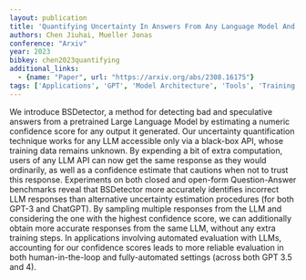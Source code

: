 ```yaml
---
layout: publication
title: 'Quantifying Uncertainty In Answers From Any Language Model And Enhancing Their Trustworthiness'
authors: Chen Jiuhai, Mueller Jonas
conference: "Arxiv"
year: 2023
bibkey: chen2023quantifying
additional_links:
  - {name: "Paper", url: "https://arxiv.org/abs/2308.16175"}
tags: ['Applications', 'GPT', 'Model Architecture', 'Tools', 'Training Techniques', 'Uncategorized']
---
```

We introduce BSDetector, a method for detecting bad and speculative answers
from a pretrained Large Language Model by estimating a numeric confidence score
for any output it generated. Our uncertainty quantification technique works for
any LLM accessible only via a black-box API, whose training data remains
unknown. By expending a bit of extra computation, users of any LLM API can now
get the same response as they would ordinarily, as well as a confidence
estimate that cautions when not to trust this response. Experiments on both
closed and open-form Question-Answer benchmarks reveal that BSDetector more
accurately identifies incorrect LLM responses than alternative uncertainty
estimation procedures (for both GPT-3 and ChatGPT). By sampling multiple
responses from the LLM and considering the one with the highest confidence
score, we can additionally obtain more accurate responses from the same LLM,
without any extra training steps. In applications involving automated
evaluation with LLMs, accounting for our confidence scores leads to more
reliable evaluation in both human-in-the-loop and fully-automated settings
(across both GPT 3.5 and 4).
